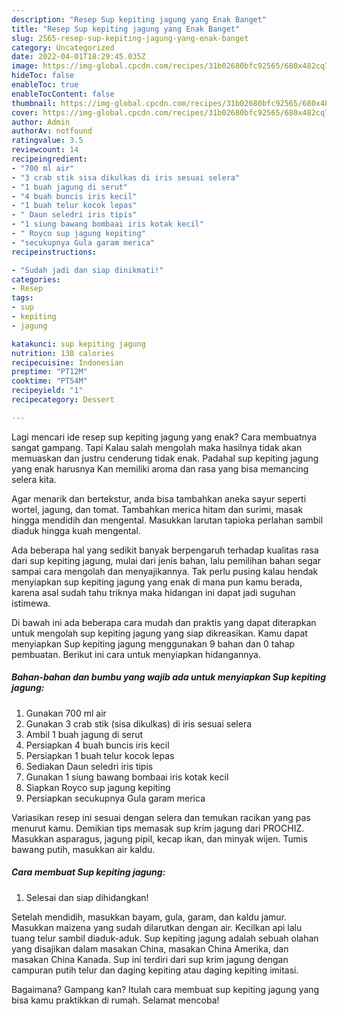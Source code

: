 ```yaml
---
description: "Resep Sup kepiting jagung yang Enak Banget"
title: "Resep Sup kepiting jagung yang Enak Banget"
slug: 2565-resep-sup-kepiting-jagung-yang-enak-banget
category: Uncategorized
date: 2022-04-01T18:29:45.035Z
image: https://img-global.cpcdn.com/recipes/31b02680bfc92565/680x482cq70/sup-kepiting-jagung-foto-resep-utama.jpg
hideToc: false
enableToc: true
enableTocContent: false
thumbnail: https://img-global.cpcdn.com/recipes/31b02680bfc92565/680x482cq70/sup-kepiting-jagung-foto-resep-utama.jpg
cover: https://img-global.cpcdn.com/recipes/31b02680bfc92565/680x482cq70/sup-kepiting-jagung-foto-resep-utama.jpg
author: Admin
authorAv: notfound
ratingvalue: 3.5
reviewcount: 14
recipeingredient:
- "700 ml air"
- "3 crab stik sisa dikulkas di iris sesuai selera"
- "1 buah jagung di serut"
- "4 buah buncis iris kecil"
- "1 buah telur kocok lepas"
- " Daun seledri iris tipis"
- "1 siung bawang bombaai iris kotak kecil"
- " Royco sup jagung kepiting"
- "secukupnya Gula garam merica"
recipeinstructions:

- "Sudah jadi dan siap dinikmati!"
categories:
- Resep
tags:
- sup
- kepiting
- jagung

katakunci: sup kepiting jagung 
nutrition: 138 calories
recipecuisine: Indonesian
preptime: "PT12M"
cooktime: "PT54M"
recipeyield: "1"
recipecategory: Dessert

---
```



Lagi mencari ide resep sup kepiting jagung yang enak? Cara membuatnya sangat gampang. Tapi Kalau salah mengolah maka hasilnya tidak akan memuaskan dan justru cenderung tidak enak. Padahal sup kepiting jagung yang enak harusnya Kan memiliki aroma dan rasa yang bisa memancing selera kita.


Agar menarik dan bertekstur, anda bisa tambahkan aneka sayur seperti wortel, jagung, dan tomat. Tambahkan merica hitam dan surimi, masak hingga mendidih dan mengental. Masukkan larutan tapioka perlahan sambil diaduk hingga kuah mengental.

Ada beberapa hal yang sedikit banyak berpengaruh terhadap kualitas rasa dari sup kepiting jagung, mulai dari jenis bahan, lalu pemilihan bahan segar sampai cara mengolah dan menyajikannya. Tak perlu pusing kalau hendak menyiapkan sup kepiting jagung yang enak di mana pun kamu berada, karena asal sudah tahu triknya maka hidangan ini dapat jadi suguhan istimewa.


Di bawah ini ada beberapa cara mudah dan praktis yang dapat diterapkan untuk mengolah sup kepiting jagung yang siap dikreasikan. Kamu dapat menyiapkan Sup kepiting jagung menggunakan 9 bahan dan 0 tahap pembuatan. Berikut ini cara untuk menyiapkan hidangannya.

<!--inarticleads1-->

##### Bahan-bahan dan bumbu yang wajib ada untuk menyiapkan Sup kepiting jagung:

1. Gunakan 700 ml air
1. Gunakan 3 crab stik (sisa dikulkas) di iris sesuai selera
1. Ambil 1 buah jagung di serut
1. Persiapkan 4 buah buncis iris kecil
1. Persiapkan 1 buah telur kocok lepas
1. Sediakan  Daun seledri iris tipis
1. Gunakan 1 siung bawang bombaai iris kotak kecil
1. Siapkan  Royco sup jagung kepiting
1. Persiapkan secukupnya Gula garam merica


Variasikan resep ini sesuai dengan selera dan temukan racikan yang pas menurut kamu. Demikian tips memasak sup krim jagung dari PROCHIZ. Masukkan asparagus, jagung pipil, kecap ikan, dan minyak wijen. Tumis bawang putih, masukkan air kaldu. 

<!--inarticleads2-->

##### Cara membuat Sup kepiting jagung:


1. Selesai dan siap dihidangkan!

Setelah mendidih, masukkan bayam, gula, garam, dan kaldu jamur. Masukkan maizena yang sudah dilarutkan dengan air. Kecilkan api lalu tuang telur sambil diaduk-aduk. Sup kepiting jagung adalah sebuah olahan yang disajikan dalam masakan China, masakan China Amerika, dan masakan China Kanada. Sup ini terdiri dari sup krim jagung dengan campuran putih telur dan daging kepiting atau daging kepiting imitasi. 

Bagaimana? Gampang kan? Itulah cara membuat sup kepiting jagung yang bisa kamu praktikkan di rumah. Selamat mencoba!
